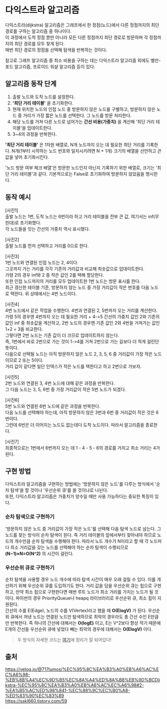 # 다익스트라 알고리즘

다익스트라(dijkstra) 알고리즘은 그래프에서 한 정점(노드)에서 다른 정점까지의 최단 경로를 구하는 알고리즘 중 하나이다.  
이 과정에서 도착 정점 뿐만 아니라 모든 다른 정점까지 최단 경로로 방문하며 각 정점까지의 최단 경로를 모두 찾게 된다.  
매번 최단 경로의 정점을 선택해 탐색을 반복하는 것이다.

참고로 그래프 알고리즘 중 최소 비용을 구하는 데는 다익스트라 알고리즘 외에도 벨만-포드 알고리즘, 프로이드 워샬 알고리즘 등이 있다.


## 알고리즘 동작 단계
1. 출발 노드와 도착 노드를 설정한다.  
2. **'최단 거리 테이블'** 을 초기화한다.  
3. 현재 위치한 노드의 인접 노드 중 방문하지 않은 노드를 구별하고, 방문하지 않은 노드 중 거리가 가장 짧은 노드를 선택한다. 그 노드를 방문 처리한다.  
4. 해당 노드를 거쳐 다른 노드로 넘어가는 **간선 비용(가중치)** 을 계산해 '최단 거리 테이블'을 업데이트한다.  
5. 3~4의 과정을 반복한다.  

**'최단 거리 테이블'** 은 1차원 배열로, N개 노드까지 오는 데 필요한 최단 거리를 기록한다. N개(1부터 시작하는 노드 번호와 일치시키려면 N + 1개) 크기의 배열을 선언하고 큰 값을 넣어 초기화시킨다.

'노드 방문 여부 체크 배열'은 방문한 노드인지 아닌지 기록하기 위한 배열로, 크기는 '최단 거리 테이블'과 같다. 기본적으로는 False로 초기화하여 방문하지 않았음을 명시한다.

## 동작 예시
[사진1]  
출발 노드는 1번, 도착 노드는 6번이라 하고 거리 테이블을 전부 큰 값, 여기서는 inf(무한대)로 초기화했다.  
각 노드들을 잇는 간선의 가중치 역시 표시했다.

[사진2]  
출발 노드를 먼저 선택하고 거리를 0으로 한다.

[사진3]  
1번 노드와 연결된 인접 노드는 2, 4이다.   
그곳까지 가는 거리를 각각 기존의 거리값과 비교해 최솟값으로 업데이트한다.  
가령 2의 경우 inf와 2 중 작은 값인 2를 택해 할당한다.  
또한 인접 노드까지의 거리를 모두 업데이트한 1번 노드는 방문 표시를 한다.  
최근 갱신한 테이블 기준, 방문하지 않는 노드 중 가장 거리값이 작은 번호를 다음 노드로 택한다. 위 상태에서는 4번 노드이다.

[사진4]  
4번 노드에서 같은 작업을 수행한다. 4번과 연결된 2, 5번까지 오는 거리를 계산한다.  
가령 5의 경우엔 4번까지 오는 데 필요한 거리 + 4->5 간선의 가중치 값인 2와 기존의 값인 inf 중 최솟값을 계산하고, 2번 노드의 경우엔 기존 값인 2와 4번을 거쳐가는 값인 1+2 = 3을 비교한다.  
그렇다면 2번 노드는 기존 값이 더 크므로 업데이트하지 않는다.  
즉, 1번에서 바로 2번으로 가는 것이 1->4를 거쳐 2번으로 가는 길보다 더 적게 걸린단 뜻이다.  
다음으로 선택될 노드는 아직 방문하지 않은 노드 2, 3, 5, 6 중 거리값이 가장 작은 노드이므로 2 또는 5이다.  
거리 값이 같다면 일단 인덱스가 작은 노드를 택한다고 하고 2번으로 가보자.

[사진5]  
2번 노드와 연결된 3, 4번 노드에 대해 같은 과정을 반복한다.  
그 다음 노드는 3, 5, 6번 중 가장 거리값이 작은 5번 노드가 되겠다.

[사진6]  
5번 노드와 연결된 6번 노드에 같은 과정을 반복한다.  
다음 노드를 선택해야 하는데, 아직 방문하지 않은 3번과 6번 중 거리값이 작은 것은 6번이다.  
그런데 6번은 더 이어지는 노드도 없는데다 도착 노드이다. 따라서 알고리즘을 종료한다.

[사진7]  
최종적으로는 1번에서 6번까지 오는 데 1 - 4 - 5 - 6의 경로를 거치고 최소 거리는 4가 된다.

## 구현 방법
다익스트라 알고리즘을 구현하는 방법에는 '방문하지 않은 노드'를 다루는 방식에서 '순차 탐색'을 할 것이나 '우선순위 큐'를 쓸 것이냐로 나뉜다.  
또한, 다익스트라 알고리즘은 가중치가 양수일 때만 사용 가능하다는 중요한 특징이 있다.

### **순차 탐색으로 구현하기**
'방문하지 않은 노드 중 거리값이 가장 작은 노드'를 선택해 다음 탐색 노드로 삼는다. 그 노드를 찾는 방식이 순차 탐색이 된다. 즉 거리 테이블의 앞에서부터 찾아내야 하므로 노드의 개수만큼 순차 탐색을 수행해야 한다. 따라서 노드 개수가 N이라고 할 때 각 노드마다 최소 거리값을 갖는 노드를 선택해야 하는 순차 탐색이 수행되므로 **(N−1)×N=O(N^2)** 의 시간이 걸린다.  

### **우선순위 큐로 구현하기**
순차 탐색을 사용할 경우 노드 개수에 따라 탐색 시간이 매우 오래 걸릴 수 있다. 이를 개선하기 위해 우선순위 큐를 도입하기도 한다.
거리 값을 담을 우선순위 큐는 힙으로 구현하고, 만약 최소 힙으로 구현한다면 매번 루트 노드가 최소 거리를 가지는 노드가 될 것이다.
파이썬의 경우 PriorityQueue나 heapq 라이브러리로 우선순위 큐, 최소 힙이 지원된다.  
간선의 수를 E(Edge), 노드의 수를 V(Vertex)라고 했을 때 **O(ElogV)** 가 된다.
우선순위 큐에서 꺼낸 노드는 연결된 노드만 탐색하므로 최악의 경우라도 총 간선 수인 E만큼만 반복한다. 즉 하나의 간선에 대해서는 **O(logE)** 이고, E는 V^2보다 항상 작기 때문에 E개의 간선을 우선순위 큐에 넣었다 빼는 최악의 경우에 대해서는 **O(ElogV)** 이다.

>두 방식의 자세한 코드는 [여기](https://sskl660.tistory.com/59)에 정리가 잘 되어있다!

## 출처

https://velog.io/@717lumos/%EC%95%8C%EA%B3%A0%EB%A6%AC%EC%A6%98-%EB%8B%A4%EC%9D%B5%EC%8A%A4%ED%8A%B8%EB%9D%BCDijkstra-%EC%95%8C%EA%B3%A0%EB%A6%AC%EC%A6%98#2-%EA%B5%AC%ED%98%841-%EC%88%9C%EC%B0%A8-%ED%83%90%EC%83%89  
https://sskl660.tistory.com/59  